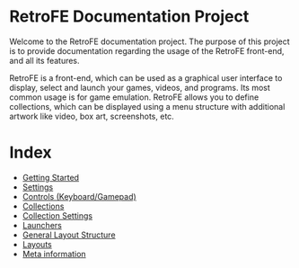 # RetroFE Documentation Project

Welcome to the RetroFE documentation project. The purpose of this
project is to provide documentation regarding the usage of the RetroFE
front-end, and all its features.

RetroFE is a front-end, which can be used as a graphical user interface
to display, select and launch your games, videos, and programs. Its most
common usage is for game emulation. RetroFE allows you to define
collections, which can be displayed using a menu structure with
additional artwork like video, box art, screenshots, etc.

# Index

-   [Getting Started](GETTING_STARTED.MD)
-   [Settings](GLOBAL_SETTINGS.MD)
-   [Controls (Keyboard/Gamepad)](CONTROLS.MD)
-   [Collections](COLLECTIONS.MD)
-   [Collection Settings](SETTINGS.MD)
-   [Launchers](LAUNCHERS.MD)
-   [General Layout Structure](PLAYGROUND.MD)
-   [Layouts](LAYOUTS.MD)
-   [Meta information](META_INFORMATION.MD)
